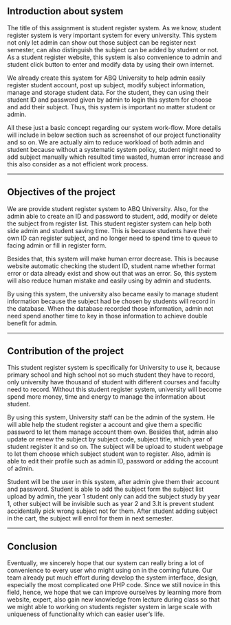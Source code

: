 **Introduction about system**
-------------

The title of this assignment is student register system. As we know, student register system is very important system for every university. This system not only let admin can show out those subject can be register next semester, can also distinguish the subject can be added by student or not. As a student register website, this system is also convenience to admin and student click button to enter and modify data by using their own internet.

 We already create this system for ABQ University to help admin easily register student account, post up subject, modify subject information, manage and storage student data. For the student, they can using their student ID and password given by admin to login this system for choose and add their subject. Thus, this system is important no matter student or admin.

All these just a basic concept regarding our system work-flow. More details will include in below section such as screenshot of our project functionality and so on. We are actually aim to reduce workload of both admin and student because without a systematic system policy, student might need to add subject manually which resulted time wasted, human error increase and this also consider as a not efficient work process.


----------


**Objectives of the project**
-------------------

We are provide student register system to ABQ University. Also, for the admin able to create an ID and password to student, add, modify or delete the subject from register list. This student register system can help both side admin and student saving time. This is because students have their own ID can register subject, and no longer need to spend time to queue to facing admin or fill in register form.

Besides that, this system will make human error decrease. This is because website automatic checking the student ID, student name whether format error or data already exist and show out that was an error. So, this system will also reduce human mistake and easily using by admin and students.

By using this system, the university also became easily to manage student information because the subject had be chosen by students will record in the database. When the database recorded those information, admin not need spend another time to key in those information to achieve double benefit for admin.


----------


**Contribution of the project**
-------------

This student register system is specifically for University to use it, because primary school and high school not so much student they have to record, only university have thousand of student with different courses and faculty need to record. Without this student register system, university will become spend more money, time and energy to manage the information about student.

By using this system, University staff can be the admin of the system. He will able help the  student register a account and give them a specific password to let them manage account them own. Besides that, admin also update or renew the subject by subject code, subject title, which year of student register it and so on. The subject will be upload to student webpage to let them choose which subject student wan to register. Also, admin is able to edit their profile such as admin ID, password or adding the account of admin.

Student will be the user in this system, after admin give them their account and password. Student is able to add the subject form the subject list upload by admin, the year 1 student only can add the subject study by year 1, other subject will be invisible such as year 2 and 3.It is prevent student accidentally pick wrong subject not for them. After student adding subject in the cart, the subject will enrol for them in next semester.


----------


**Conclusion**
--------------------

Eventually, we sincerely hope that our system can really bring a lot of convenience to every user who might using on in the coming future. Our team already put much effort during develop the system interface, design, especially the most complicated one PHP code. Since we still novice in this field, hence, we hope that we can improve ourselves by learning more from website, expert, also gain new knowledge from lecture during class so that we might able to working on students register system in large scale with uniqueness of functionality which can easier user’s life.

